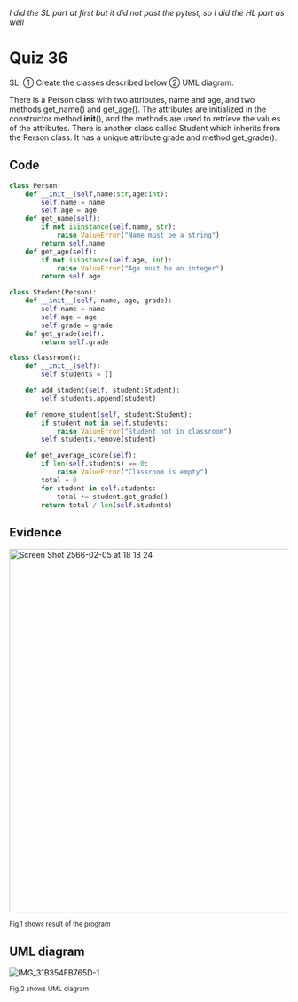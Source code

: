 *I did the SL part at first but it did not past the pytest, so I did the HL part as well*


# Quiz 36

SL: ① Create the classes described below ② UML diagram.

There is a Person class with two attributes, name and age, and two methods get_name() and get_age(). The attributes are initialized in the constructor method __init__(), and the methods are used to retrieve the values of the attributes. There is another class called Student which inherits from the Person class. It has a unique attribute grade and method get_grade().

## Code

```py
class Person:
    def __init__(self,name:str,age:int):
        self.name = name
        self.age = age
    def get_name(self):
        if not isinstance(self.name, str):
            raise ValueError("Name must be a string")
        return self.name
    def get_age(self):
        if not isinstance(self.age, int):
            raise ValueError("Age must be an integer")
        return self.age

class Student(Person):
    def __init__(self, name, age, grade):
        self.name = name
        self.age = age
        self.grade = grade
    def get_grade(self):
        return self.grade

class Classroom():
    def __init__(self):
        self.students = []

    def add_student(self, student:Student):
        self.students.append(student)

    def remove_student(self, student:Student):
        if student not in self.students:
            raise ValueError("Student not in classroom")
        self.students.remove(student)

    def get_average_score(self):
        if len(self.students) == 0:
            raise ValueError("Classroom is empty")
        total = 0
        for student in self.students:
            total += student.get_grade()
        return total / len(self.students)
```

## Evidence

<img width="656" alt="Screen Shot 2566-02-05 at 18 18 24" src="https://user-images.githubusercontent.com/111941936/216811072-817ab876-f469-461c-83cd-17ee23840e5e.png">

<sub>Fig.1 shows result of the program

##  UML diagram
    
![IMG_31B354FB765D-1](https://user-images.githubusercontent.com/111941936/216815200-5dc5f157-b98c-4e96-a14f-b2b80ae2c9ef.jpeg)
    
<sub>Fig.2 shows UML diagram  
